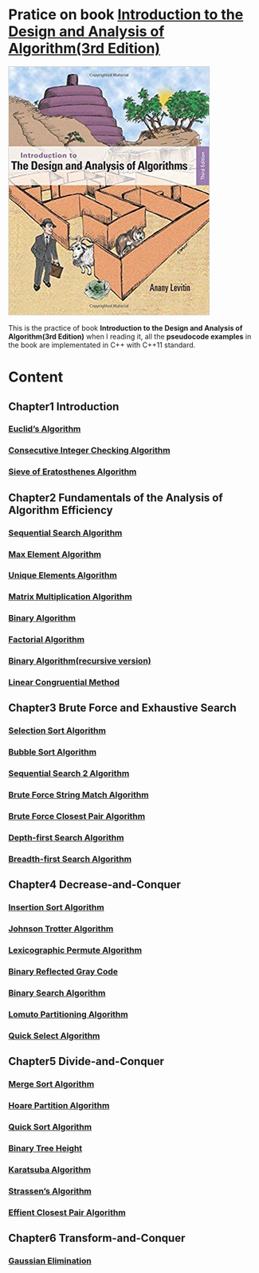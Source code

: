 # Pratice on book [Introduction to the Design and Analysis of Algorithm(3rd Edition)](https://www.amazon.com/Introduction-Design-Analysis-Algorithms-3rd/dp/0132316811/ref=sr_1_2?keywords=Introduction+to+the+Design+and+Analysis+of+Algorithms&qid=1564471585&s=books&sr=1-2)

![book cover][logo]

[logo]: 61Pe23-FeLL._SX402_BO1,204,203,200_.jpg

This is the practice of book **Introduction to the Design and Analysis of Algorithm(3rd Edition)** when I reading it, all the **pseudocode examples** in the book are implementated in C++ with C++11 standard.


# Content

## Chapter1 Introduction
### [Euclid’s Algorithm](Chapter1/Euclid.cpp)
### [Consecutive Integer Checking Algorithm](Chapter1/ConsecutiveIntegerChecking.cpp)
### [Sieve of Eratosthenes Algorithm](Chapter1/Sieve.cpp)
## Chapter2 Fundamentals of the Analysis of Algorithm Efficiency
### [Sequential Search Algorithm](Chapter2/SequentialSearch.cpp)
### [Max Element Algorithm](Chapter2/MaxElement.cpp)
### [Unique Elements Algorithm](Chapter2/UniqueElements.cpp)
### [Matrix Multiplication Algorithm](Chapter2/MatrixMultiplication.cpp)
### [Binary Algorithm](Chapter2/Binary.cpp)
### [Factorial Algorithm](Chapter2/Factorial.cpp)
### [Binary Algorithm(recursive version)](Chapter2/BinaryRecursive.cpp)
### [Linear Congruential Method](Chapter2/Random.cpp)
## Chapter3 Brute Force and Exhaustive Search
### [Selection Sort Algorithm](Chapter3/SelectionSort.cpp)
### [Bubble Sort Algorithm](Chapter3/BubbleSort.cpp)
### [Sequential Search 2 Algorithm](Chapter3/SequentialSearch2.cpp)
### [Brute Force String Match Algorithm](Chapter3/BruteForceStringMatch.cpp)
### [Brute Force Closest Pair Algorithm](Chapter3/BruteForceClosestPair.cpp)
### [Depth-first Search Algorithm](Chapter3/DepthFirstSearch.cpp)
### [Breadth-first Search Algorithm](Chapter3/BreadthFirstSearch.cpp)
## Chapter4 Decrease-and-Conquer
### [Insertion Sort Algorithm](Chapter4/InsertionSort.cpp)
### [Johnson Trotter Algorithm](Chapter4/JohnsonTrotter.cpp)
### [Lexicographic Permute Algorithm](Chapter4/LexicographicPermute.cpp)
### [Binary Reflected Gray Code](Chapter4/GrayCode.cpp)
### [Binary Search Algorithm](Chapter4/BinarySearch.cpp)
### [Lomuto Partitioning Algorithm](Chapter4/LomutoPartition.cpp)
### [Quick Select Algorithm](Chapter4/QuickSelect.cpp)
## Chapter5 Divide-and-Conquer
### [Merge Sort Algorithm](Chapter5/MergeSort.cpp)
### [Hoare Partition Algorithm](Chapter5/HoarePartition.cpp)
### [Quick Sort Algorithm](Chapter5/QuickSort.cpp)
### [Binary Tree Height](Chapter5/Height.cpp)
### [Karatsuba Algorithm](Chapter5/LargeInteger.cpp)
### [Strassen’s Algorithm](Chapter5/MatrixMultiplication.cpp)
### [Effient Closest Pair Algorithm](Chapter5/EffientClosestPair.cpp)
## Chapter6 Transform-and-Conquer
### [Gaussian Elimination](Chapter6/ForwardElimination.cpp)
